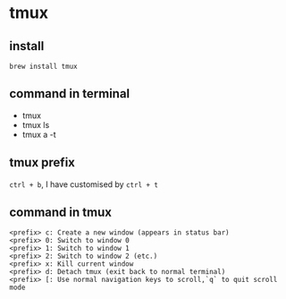 # tmux

## install
```
brew install tmux
```

## command in terminal
* tmux
* tmux ls
* tmux a -t <session-name>

## tmux prefix
`ctrl + b`, I have customised by `ctrl + t`

## command in tmux
```
<prefix> c: Create a new window (appears in status bar)
<prefix> 0: Switch to window 0
<prefix> 1: Switch to window 1
<prefix> 2: Switch to window 2 (etc.)
<prefix> x: Kill current window
<prefix> d: Detach tmux (exit back to normal terminal)
<prefix> [: Use normal navigation keys to scroll,`q` to quit scroll mode
```
 
